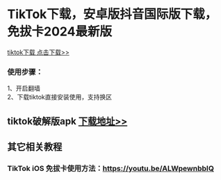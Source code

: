 # TikTok下载，安卓版抖音国际版下载，免拔卡2024最新版
<a href="https://github.com/eujc/TikTok-Download/releases/download/tiktok-apk/TikTok.apk" target="_blank">tiktok下载 点击下载>></a><br>
### 使用步骤：<br>
1、开启翻墙<br>
2、下载tiktok直接安装使用，支持换区<br>

## tiktok破解版apk <a href="https://github.com/eujc/TikTok-Download/releases/tag/tiktok-ap1" target="_blank">下载地址>></a>

## 其它相关教程

### TikTok iOS 免拔卡使用方法：https://youtu.be/ALWpewnbbIQ
